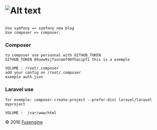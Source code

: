 ![Alt text](http://www.fusengine.ch/img/laravel-composer.svg)
=============================================================

```

Use symfony => symfony new blog
Use composer => composer.

```

### Composer

```
to composer use personnal with GITHUB_TOKEN
GITHUB_TOKEN 89uew9sjfosnamf90fhasipfi this is a exemple

VOLUME : /root/.composer
add your config on /root/.composer
exemple auth.json
```

### Laravel use

```
for exemple: composer create-project --prefer-dist laravel/laravel myproject
```

```
VOLUME :  /var/www/html
```

&copy; 2016 [Fusengine](http://fusengine.com)
